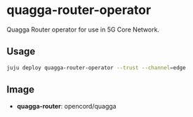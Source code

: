 # quagga-router-operator

Quagga Router operator for use in 5G Core Network.

## Usage

```bash
juju deploy quagga-router-operator --trust --channel=edge
```

## Image

- **quagga-router**: opencord/quagga
